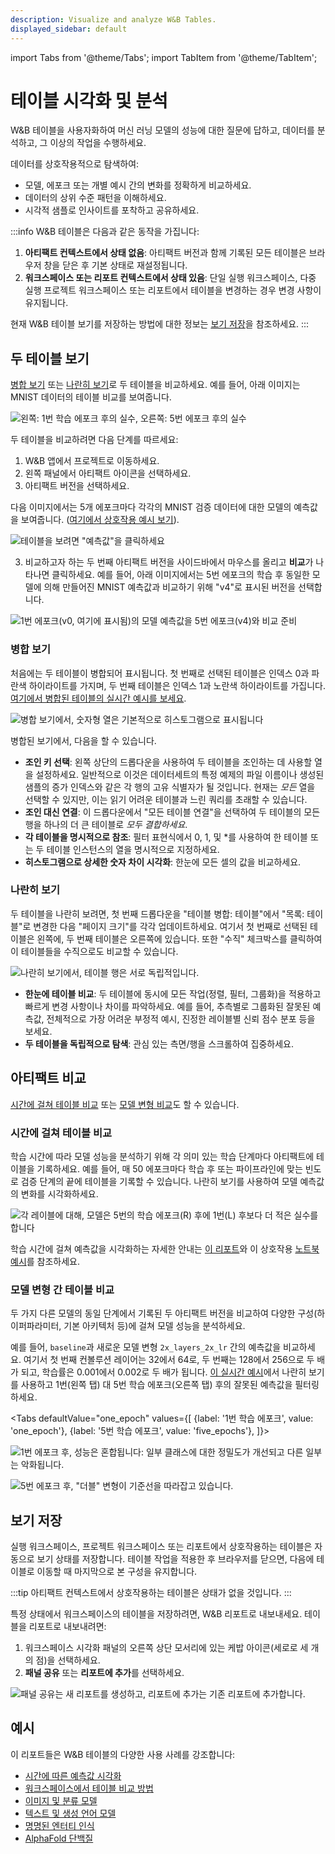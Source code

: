 ```yaml
---
description: Visualize and analyze W&B Tables.
displayed_sidebar: default
---
```

import Tabs from '@theme/Tabs';
import TabItem from '@theme/TabItem';

# 테이블 시각화 및 분석

W&B 테이블을 사용자화하여 머신 러닝 모델의 성능에 대한 질문에 답하고, 데이터를 분석하고, 그 이상의 작업을 수행하세요.

데이터를 상호작용적으로 탐색하여:

* 모델, 에포크 또는 개별 예시 간의 변화를 정확하게 비교하세요.
* 데이터의 상위 수준 패턴을 이해하세요.
* 시각적 샘플로 인사이트를 포착하고 공유하세요.

:::info
W&B 테이블은 다음과 같은 동작을 가집니다:
1. **아티팩트 컨텍스트에서 상태 없음**: 아티팩트 버전과 함께 기록된 모든 테이블은 브라우저 창을 닫은 후 기본 상태로 재설정됩니다.
2. **워크스페이스 또는 리포트 컨텍스트에서 상태 있음**: 단일 실행 워크스페이스, 다중 실행 프로젝트 워크스페이스 또는 리포트에서 테이블을 변경하는 경우 변경 사항이 유지됩니다.

현재 W&B 테이블 보기를 저장하는 방법에 대한 정보는 [보기 저장](#save-your-view)을 참조하세요.
:::

## 두 테이블 보기
[병합 보기](#merged-view) 또는 [나란히 보기](#side-by-side-view)로 두 테이블을 비교하세요. 예를 들어, 아래 이미지는 MNIST 데이터의 테이블 비교를 보여줍니다.

![왼쪽: 1번 학습 에포크 후의 실수, 오른쪽: 5번 에포크 후의 실수](/images/data_vis/table_comparison.png)

두 테이블을 비교하려면 다음 단계를 따르세요:

1. W&B 앱에서 프로젝트로 이동하세요.
2. 왼쪽 패널에서 아티팩트 아이콘을 선택하세요.
2. 아티팩트 버전을 선택하세요.

다음 이미지에서는 5개 에포크마다 각각의 MNIST 검증 데이터에 대한 모델의 예측값을 보여줍니다. ([여기에서 상호작용 예시 보기](https://wandb.ai/stacey/mnist-viz/artifacts/predictions/baseline/d888bc05719667811b23/files/predictions.table.json)).

![테이블을 보려면 "예측값"을 클릭하세요](@site/static/images/data_vis/preds_mnist.png)


3. 비교하고자 하는 두 번째 아티팩트 버전을 사이드바에서 마우스를 올리고 **비교**가 나타나면 클릭하세요. 예를 들어, 아래 이미지에서는 5번 에포크의 학습 후 동일한 모델에 의해 만들어진 MNIST 예측값과 비교하기 위해 "v4"로 표시된 버전을 선택합니다.

![1번 에포크(v0, 여기에 표시됨)의 모델 예측값을 5번 에포크(v4)와 비교 준비](@site/static/images/data_vis/preds_2.png)

### 병합 보기

처음에는 두 테이블이 병합되어 표시됩니다. 첫 번째로 선택된 테이블은 인덱스 0과 파란색 하이라이트를 가지며, 두 번째 테이블은 인덱스 1과 노란색 하이라이트를 가집니다. [여기에서 병합된 테이블의 실시간 예시를 보세요](https://wandb.ai/stacey/mnist-viz/artifacts/predictions/baseline/d888bc05719667811b23/files/predictions.table.json#7dd0cd845c0edb469dec).

![병합 보기에서, 숫자형 열은 기본적으로 히스토그램으로 표시됩니다](@site/static/images/data_vis/merged_view.png)

병합된 보기에서, 다음을 할 수 있습니다.

* **조인 키 선택**: 왼쪽 상단의 드롭다운을 사용하여 두 테이블을 조인하는 데 사용할 열을 설정하세요. 일반적으로 이것은 데이터세트의 특정 예제의 파일 이름이나 생성된 샘플의 증가 인덱스와 같은 각 행의 고유 식별자가 될 것입니다. 현재는 _모든_ 열을 선택할 수 있지만, 이는 읽기 어려운 테이블과 느린 쿼리를 초래할 수 있습니다.
* **조인 대신 연결**: 이 드롭다운에서 "모든 테이블 연결"을 선택하여 두 테이블의 모든 행을 하나의 더 큰 테이블로 _모두 결합하세요_.
* **각 테이블을 명시적으로 참조**: 필터 표현식에서 0, 1, 및 \*를 사용하여 한 테이블 또는 두 테이블 인스턴스의 열을 명시적으로 지정하세요.
* **히스토그램으로 상세한 숫자 차이 시각화**: 한눈에 모든 셀의 값을 비교하세요.

### 나란히 보기

두 테이블을 나란히 보려면, 첫 번째 드롭다운을 "테이블 병합: 테이블"에서 "목록: 테이블"로 변경한 다음 "페이지 크기"를 각각 업데이트하세요. 여기서 첫 번째로 선택된 테이블은 왼쪽에, 두 번째 테이블은 오른쪽에 있습니다. 또한 "수직" 체크박스를 클릭하여 이 테이블들을 수직으로도 비교할 수 있습니다.

![나란히 보기에서, 테이블 행은 서로 독립적입니다.](/images/data_vis/side_by_side.png)

* **한눈에 테이블 비교**: 두 테이블에 동시에 모든 작업(정렬, 필터, 그룹화)을 적용하고 빠르게 변경 사항이나 차이를 파악하세요. 예를 들어, 추측별로 그룹화된 잘못된 예측값, 전체적으로 가장 어려운 부정적 예시, 진정한 레이블별 신뢰 점수 분포 등을 보세요.
* **두 테이블을 독립적으로 탐색**: 관심 있는 측면/행을 스크롤하여 집중하세요.

## 아티팩트 비교
[시간에 걸쳐 테이블 비교](#compare-across-time) 또는 [모델 변형 비교](#compare-across-model-variants)도 할 수 있습니다.

### 시간에 걸쳐 테이블 비교
학습 시간에 따라 모델 성능을 분석하기 위해 각 의미 있는 학습 단계마다 아티팩트에 테이블을 기록하세요. 예를 들어, 매 50 에포크마다 학습 후 또는 파이프라인에 맞는 빈도로 검증 단계의 끝에 테이블을 기록할 수 있습니다. 나란히 보기를 사용하여 모델 예측값의 변화를 시각화하세요.

![각 레이블에 대해, 모델은 5번의 학습 에포크(R) 후에 1번(L) 후보다 더 적은 실수를 합니다](/images/data_vis/compare_across_time.png)

학습 시간에 걸쳐 예측값을 시각화하는 자세한 안내는 [이 리포트](https://wandb.ai/stacey/mnist-viz/reports/Visualize-Predictions-over-Time--Vmlldzo1OTQxMTk)와 이 상호작용 [노트북 예시](http://wandb.me/tables-walkthrough)를 참조하세요.

### 모델 변형 간 테이블 비교

두 가지 다른 모델의 동일 단계에서 기록된 두 아티팩트 버전을 비교하여 다양한 구성(하이퍼파라미터, 기본 아키텍처 등)에 걸쳐 모델 성능을 분석하세요.

예를 들어, `baseline`과 새로운 모델 변형 `2x_layers_2x_lr` 간의 예측값을 비교하세요. 여기서 첫 번째 컨볼루션 레이어는 32에서 64로, 두 번째는 128에서 256으로 두 배가 되고, 학습률은 0.001에서 0.002로 두 배가 됩니다. [이 실시간 예시](https://wandb.ai/stacey/mnist-viz/artifacts/predictions/baseline/d888bc05719667811b23/files/predictions.table.json#2bb3b1d40aa777496b5d$2x\_layers\_2x\_lr)에서 나란히 보기를 사용하고 1번(왼쪽 탭) 대 5번 학습 에포크(오른쪽 탭) 후의 잘못된 예측값을 필터링하세요.

<Tabs
  defaultValue="one_epoch"
  values={[
    {label: '1번 학습 에포크', value: 'one_epoch'},
    {label: '5번 학습 에포크', value: 'five_epochs'},
  ]}>
  <TabItem value="one_epoch">

![1번 에포크 후, 성능은 혼합됩니다: 일부 클래스에 대한 정밀도가 개선되고 다른 일부는 악화됩니다.](/images/data_vis/compare_across_variants.png)
  </TabItem>
  <TabItem value="five_epochs">

![5번 에포크 후, "더블" 변형이 기준선을 따라잡고 있습니다.](/images/data_vis/compare_across_variants_after_5_epochs.png)
  </TabItem>
</Tabs>

## 보기 저장

실행 워크스페이스, 프로젝트 워크스페이스 또는 리포트에서 상호작용하는 테이블은 자동으로 보기 상태를 저장합니다. 테이블 작업을 적용한 후 브라우저를 닫으면, 다음에 테이블로 이동할 때 마지막으로 본 구성을 유지합니다.

:::tip
아티팩트 컨텍스트에서 상호작용하는 테이블은 상태가 없을 것입니다.
:::

특정 상태에서 워크스페이스의 테이블을 저장하려면, W&B 리포트로 내보내세요. 테이블을 리포트로 내보내려면:
1. 워크스페이스 시각화 패널의 오른쪽 상단 모서리에 있는 케밥 아이콘(세로로 세 개의 점)을 선택하세요.
2. **패널 공유** 또는 **리포트에 추가**를 선택하세요.

![패널 공유는 새 리포트를 생성하고, 리포트에 추가는 기존 리포트에 추가합니다.](/images/data_vis/share_your_view.png)

## 예시

이 리포트들은 W&B 테이블의 다양한 사용 사례를 강조합니다:

* [시간에 따른 예측값 시각화](https://wandb.ai/stacey/mnist-viz/reports/Visualize-Predictions-over-Time--Vmlldzo1OTQxMTk)
* [워크스페이스에서 테이블 비교 방법](https://wandb.ai/stacey/xtable/reports/How-to-Compare-Tables-in-Workspaces--Vmlldzo4MTc0MTA)
* [이미지 및 분류 모델](https://wandb.ai/stacey/mendeleev/reports/Tables-Tutorial-Visualize-Data-for-Image-Classification--VmlldzozNjE3NjA)
* [텍스트 및 생성 언어 모델](https://wandb.ai/stacey/nlg/reports/Tables-Tutorial-Visualize-Text-Data-Predictions---Vmlldzo1NzcwNzY)
* [명명된 엔터티 인식](https://wandb.ai/stacey/ner\_spacy/reports/Named-Entity-Recognition--Vmlldzo3MDE3NzQ)
* [AlphaFold 단백질](https://wandb.ai/wandb/examples/reports/AlphaFold-ed-Proteins-in-W-B-Tables--Vmlldzo4ODc0MDc)